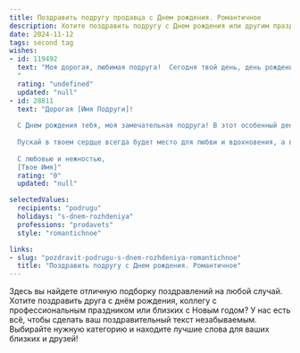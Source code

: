 ```yaml
---
title: Поздравить подругу продавца c Днем рождения. Романтичное
description: Хотите поздравить подругу c Днем рождения или другим праздником? Наш ИИ создаст незабываемое поздравление, а вы обязательно выделитесь среди других.  
date: 2024-11-12
tags: second tag
wishes:
- id: 119492
  text: "Моя дорогая, любимая подруга!  Сегодня твой день, день рождения – и мое сердце переполняется нежностью и любовью к тебе.  Ты – солнце, которое освещает мою жизнь,  ты –  волшебница, которая умеет находить подход к каждому, даже самому капризному покупателю.  Твой талант продавца – это настоящее искусство,  и ты его истинная королева. Пусть твой день будет наполнен счастьем,  радостью и  нежными объятиями.  Пусть все твои желания исполнятся, а любовь согревает тебя всегда.  С Днём рождения, моя дорогая!
  "
  rating: "undefined"
  updated: "null"
- id: 28811
  text: "Дорогая [Имя Подруги]!
  
  С Днем рождения тебя, моя замечательная подруга! В этот особенный день хочу пожелать тебе, чтобы каждый момент был наполнен радостью, как яркие цвета на витрине, привлекающие внимание. Ты, как истинный продавец, умеешь находить в людях лучшее, освещая их жизнь теплом и добротой.
  
  Пускай в твоем сердце всегда будет место для любви и вдохновения, а вокруг царит атмосфера счастья и гармонии. Желаю, чтобы удача всегда была с тобой, как верный компаньон в твоих стремлениях и начинаниях. Пусть все мечты сбываются, а каждый новый год приносит только счастье и успех.
  
  С любовью и нежностью,
  [Твое Имя]"
  rating: "0"
  updated: "null"

selectedValues:
  recipients: "podrugu"
  holidays: "s-dnem-rozhdeniya"
  professions: "prodavets"
  style: "romantichnoe"

links:
- slug: "pozdravit-podrugu-s-dnem-rozhdeniya-romantichnoe"
  title: "Поздравить подругу c Днем рождения. Романтичное"
---
```


Здесь вы найдете отличную подборку поздравлений на любой случай. 
Хотите поздравить друга с днём рождения, коллегу с профессиональным праздником или близких с Новым годом? У нас есть всё, чтобы сделать ваш поздравительный текст незабываемым. Выбирайте нужную категорию и находите лучшие слова для ваших близких и друзей!

